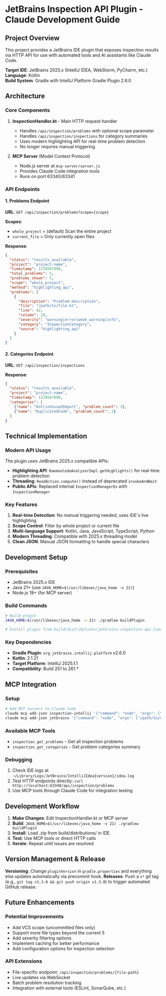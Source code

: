 # JetBrains Inspection API Plugin - Claude Development Guide

## Project Overview

This project provides a JetBrains IDE plugin that exposes inspection results via HTTP API for use with automated tools and AI assistants like Claude Code.

**Target IDE**: JetBrains 2025.x (IntelliJ IDEA, WebStorm, PyCharm, etc.)  
**Language**: Kotlin  
**Build System**: Gradle with IntelliJ Platform Gradle Plugin 2.6.0  

## Architecture

### Core Components

1. **InspectionHandler.kt** - Main HTTP request handler
   - Handles `/api/inspection/problems` with optional scope parameter
   - Handles `/api/inspection/inspections` for category summaries
   - Uses modern highlighting API for real-time problem detection
   - No longer requires manual triggering

2. **MCP Server** (Model Context Protocol)
   - Node.js server at `mcp-server/server.js`
   - Provides Claude Code integration tools
   - Runs on port 63340/63341

### API Endpoints

#### 1. Problems Endpoint
**URL**: `GET /api/inspection/problems?scope={scope}`

**Scopes**:
- `whole_project` = (default) Scan the entire project
- `current_file` = Only currently open files

**Response**:
```json
{
  "status": "results_available",
  "project": "project-name",
  "timestamp": 1234567890,
  "total_problems": 5,
  "problems_shown": 5,
  "scope": "whole_project",
  "method": "highlighting_api",
  "problems": [
    {
      "description": "Problem description",
      "file": "/path/to/file.kt",
      "line": 42,
      "column": 10,
      "severity": "warning|error|weak_warning|info",
      "category": "InspectionCategory",
      "source": "highlighting_api"
    }
  ]
}
```

#### 2. Categories Endpoint
**URL**: `GET /api/inspection/inspections`

**Response**:
```json
{
  "status": "results_available",
  "project": "project-name", 
  "timestamp": 1234567890,
  "categories": [
    {"name": "KotlinUnusedImport", "problem_count": 3},
    {"name": "DuplicatedCode", "problem_count": 2}
  ]
}
```

## Technical Implementation

### Modern API Usage

The plugin uses JetBrains 2025.x compatible APIs:

- **Highlighting API**: `DaemonCodeAnalyzerImpl.getHighlights()` for real-time problem detection
- **Threading**: `ReadAction.compute()` instead of deprecated `invokeAndWait`
- **Public APIs**: Replaced internal `InspectionManagerEx` with `InspectionManager`

### Key Features

1. **Real-time Detection**: No manual triggering needed, uses IDE's live highlighting
2. **Scope Control**: Filter by whole project or current file
3. **Multi-language Support**: Kotlin, Java, JavaScript, TypeScript, Python
4. **Modern Threading**: Compatible with 2025.x threading model
5. **Clean JSON**: Manual JSON formatting to handle special characters

## Development Setup

### Prerequisites
- JetBrains 2025.x IDE
- Java 21+ (use `JAVA_HOME=$(/usr/libexec/java_home -v 21)`)
- Node.js 18+ (for MCP server)

### Build Commands
```bash
# Build plugin
JAVA_HOME=$(/usr/libexec/java_home -v 21) ./gradlew buildPlugin

# Install plugin from build/distributions/jetbrains-inspection-api-{version}.zip
```

### Key Dependencies
- **Gradle Plugin**: `org.jetbrains.intellij.platform` v2.6.0
- **Kotlin**: 2.1.21
- **Target Platform**: IntelliJ 2025.1.1
- **Compatibility**: Build 251 to 261.*

## MCP Integration

### Setup
```bash
# Add MCP servers to Claude Code
claude mcp add-json inspection-intellij '{"command": "node", "args": ["/path/to/mcp-server/server.js"], "env": {"IDE_PORT": "63340"}}'
claude mcp add-json jetbrains '{"command": "node", "args": ["/path/to/mcp-server/server.js"], "env": {"IDE_PORT": "63340"}}'
```

### Available MCP Tools
- `inspection_get_problems` - Get all inspection problems
- `inspection_get_categories` - Get problem categories summary

### Debugging
1. Check IDE logs at `~/Library/Logs/JetBrains/IntelliJIdea{version}/idea.log`
2. Test HTTP endpoints directly: `curl http://localhost:63340/api/inspection/problems`
3. Use MCP tools through Claude Code for integration testing

## Development Workflow

1. **Make Changes**: Edit InspectionHandler.kt or MCP server
2. **Build**: `JAVA_HOME=$(/usr/libexec/java_home -v 21) ./gradlew buildPlugin`
3. **Install**: Load .zip from build/distributions/ in IDE
4. **Test**: Use MCP tools or direct HTTP calls
5. **Iterate**: Repeat until issues are resolved

## Version Management & Release

**Versioning**: Change `pluginVersion` in `gradle.properties` and everything else updates automatically via precommit hook.
**Releases**: Push a `v*` git tag (e.g., `git tag v1.3.0 && git push origin v1.3.0`) to trigger automated GitHub release.

## Future Enhancements

### Potential Improvements
- Add VCS scope (uncommitted files only)
- Support more file types beyond the current 5
- Add severity filtering options
- Implement caching for better performance
- Add configuration options for inspection selection

### API Extensions
- File-specific endpoint: `/api/inspection/problems/{file-path}`
- Live updates via WebSocket
- Batch problem resolution tracking
- Integration with external tools (ESLint, SonarQube, etc.)
